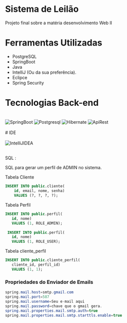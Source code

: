 # Sistema de Leilão
Projeto final sobre a matéria desenvolvimento Web II

# Ferramentas Utilizadas
- PostgreSQL
- SpringBoot
- Java
- IntelliJ  (Ou da sua preferência).
- Eclipce
- Spring Security

# Tecnologias Back-end

<div style="display: inline_block"><br/>
    <img align="center" alt="SpringBoot" src="https://img.shields.io/badge/Spring_Boot-F2F4F9?style=for-the-badge&logo=spring-boot" />
    <img align="center" alt="Postgresql" src="https://img.shields.io/badge/PostgreSQL-316192?style=for-the-badge&logo=postgresql&logoColor=white" />
    <img align="center" alt="Hibernate" src="https://img.shields.io/badge/Hibernate-59666C?style=for-the-badge&logo=Hibernate&logoColor=white" />
    <img align="center" alt="ApiRest" src="https://img.shields.io/badge/API%20REST-B50BEC?style=for-the-badge&logo=apirest&logoColor=white" />
</div><br/>
# IDE

<div style="display: inline_block"><br/>
    <img align="center" alt="IntelliJIDEA" src="https://img.shields.io/badge/IntelliJIDEA-000000.svg?style=for-the-badge&logo=intellij-idea&logoColor=white" />
</div><br/>

SQL :

SQL para gerar um perfil de ADMIN no sistema.

Tabela Cliente
~~~SQL
INSERT INTO public.cliente(
	id, email, nome, senha)
	VALUES (?, ?, ?, ?);
 ~~~
 Tabela Perfil
 ~~~SQL
INSERT INTO public.perfil(
	id, nome)
	VALUES (1, ROLE_ADMIN);
  
  INSERT INTO public.perfil(
	id, nome)
	VALUES (1, ROLE_USER);
 ~~~
 Tabela cliente_perfil
 ~~~SQL
INSERT INTO public.cliente_perfil(
	cliente_id, perfil_id)
	VALUES (1, 1);
 ~~~
 
 ### Propriedades do Enviador de Emails
 ~~~java
 spring.mail.host=smtp.gmail.com
spring.mail.port=587
spring.mail.username=Seu e-mail aqui
spring.mail.password=chave que o gmail gera.
spring.mail.properties.mail.smtp.auth=true
spring.mail.properties.mail.smtp.starttls.enable=true
 ~~~

